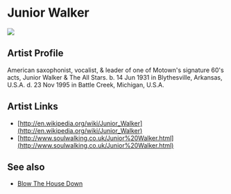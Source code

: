 # Junior Walker

![](../../asssets/artists/Junior_Walker.png)

## Artist Profile

 American saxophonist, vocalist, & leader of one of Motown's signature 60's acts, Junior Walker &amp; The All Stars.
b. 14 Jun 1931 in Blythesville, Arkansas, U.S.A.
d. 23 Nov 1995 in Battle Creek, Michigan, U.S.A.

## Artist Links

- [http://en.wikipedia.org/wiki/Junior_Walker](http://en.wikipedia.org/wiki/Junior_Walker)
- [http://www.soulwalking.co.uk/Junior%20Walker.html](http://www.soulwalking.co.uk/Junior%20Walker.html)


## See also

- [Blow The House Down](Junior_Walker-Blow_The_House_Down.md)
